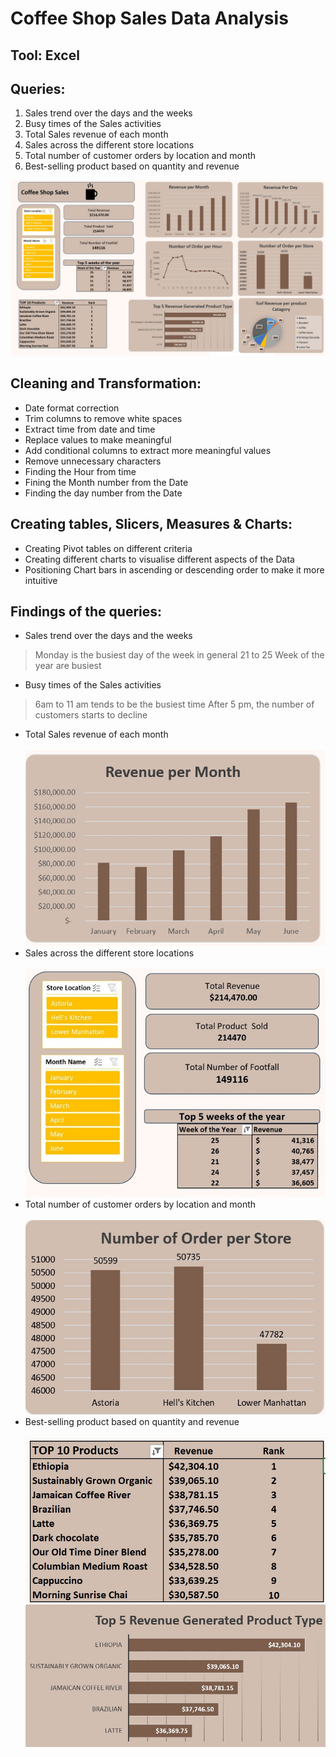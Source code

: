 # Coffee Shop Sales Data Analysis

## Tool: Excel

## Queries:
1. Sales trend over the days and the weeks
2. Busy times of the Sales activities
3. Total Sales revenue of each month
4. Sales across the different store locations
5. Total number of customer orders by location and month
6. Best-selling product based on quantity and revenue

![Dashboard Screenshoot](https://github.com/hasiburahman2016/Excel_Coffee_Shop_Project/blob/main/Dashboard%20of%20Coffee%20shop%20sales.jpg)


## Cleaning and Transformation:
* Date format correction
* Trim columns to remove white spaces
* Extract time from date and time
* Replace values to make meaningful
* Add conditional columns to extract more meaningful values
* Remove unnecessary characters
* Finding the Hour from time
* Fining the Month number from the Date
* Finding the day number from the Date

## Creating tables, Slicers, Measures & Charts:
* Creating Pivot tables on different criteria
* Creating different charts to visualise different aspects of the  Data
* Positioning Chart bars in ascending or descending order to make it more intuitive

## Findings of the queries:
* Sales trend over the days and the weeks
 >  Monday is the busiest day of the week in general
 >  21 to 25 Week of the year are busiest
* Busy times of the Sales activities
 > 6am to 11 am tends to be the busiest time
 > After 5 pm, the number of customers starts to decline
* Total Sales revenue of each month<br/><br/>
  ![Total Sales revenue of each month](https://github.com/hasiburahman2016/Excel_Coffee_Shop_Project/blob/main/Total%20Sales%20Revenue%20per%20month.jpg)
* Sales across the different store locations<br/><br/>
	![Sales across the different store locations](https://github.com/hasiburahman2016/Excel_Coffee_Shop_Project/blob/main/Total%20revenew%20and%20product%20sale.jpg)
*  Total number of customer orders by location and month<br/><br/>
	![Total number of customer orders by location and month](https://github.com/hasiburahman2016/Excel_Coffee_Shop_Project/blob/main/Number%20of%20order%20per%20store.jpg)
*  Best-selling product based on quantity and revenue<br/><br/>
	![Best-selling product based on quantity and revenue](https://github.com/hasiburahman2016/Excel_Coffee_Shop_Project/blob/main/Top%20Selling%2010%20Products.jpg)
![Best-selling product based on quantity and revenue](https://github.com/hasiburahman2016/Excel_Coffee_Shop_Project/blob/main/Top%205%20Revenue%20Generated%20product%20type.jpg)
